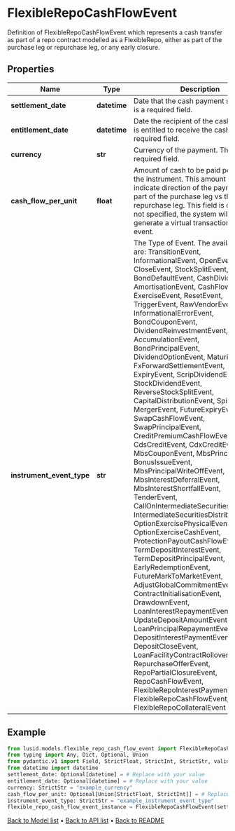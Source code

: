 # FlexibleRepoCashFlowEvent

Definition of FlexibleRepoCashFlowEvent which represents a cash transfer as part of a repo contract modelled  as a FlexibleRepo, either as part of the purchase leg or repurchase leg, or any early closure.
## Properties
Name | Type | Description | Notes
------------ | ------------- | ------------- | -------------
**settlement_date** | **datetime** | Date that the cash payment settles. This is a required field. | [optional] 
**entitlement_date** | **datetime** | Date the recipient of the cash payment is entitled to receive the cash. This is a required field. | [optional] 
**currency** | **str** | Currency of the payment. This is a required field. | 
**cash_flow_per_unit** | **float** | Amount of cash to be paid per unit of the instrument.  This amount is signed to indicate direction of the payment, i.e. as part of the purchase leg vs the repurchase leg.  This field is optional. If not specified, the system will not generate a virtual transaction for this event. | [optional] 
**instrument_event_type** | **str** | The Type of Event. The available values are: TransitionEvent, InformationalEvent, OpenEvent, CloseEvent, StockSplitEvent, BondDefaultEvent, CashDividendEvent, AmortisationEvent, CashFlowEvent, ExerciseEvent, ResetEvent, TriggerEvent, RawVendorEvent, InformationalErrorEvent, BondCouponEvent, DividendReinvestmentEvent, AccumulationEvent, BondPrincipalEvent, DividendOptionEvent, MaturityEvent, FxForwardSettlementEvent, ExpiryEvent, ScripDividendEvent, StockDividendEvent, ReverseStockSplitEvent, CapitalDistributionEvent, SpinOffEvent, MergerEvent, FutureExpiryEvent, SwapCashFlowEvent, SwapPrincipalEvent, CreditPremiumCashFlowEvent, CdsCreditEvent, CdxCreditEvent, MbsCouponEvent, MbsPrincipalEvent, BonusIssueEvent, MbsPrincipalWriteOffEvent, MbsInterestDeferralEvent, MbsInterestShortfallEvent, TenderEvent, CallOnIntermediateSecuritiesEvent, IntermediateSecuritiesDistributionEvent, OptionExercisePhysicalEvent, OptionExerciseCashEvent, ProtectionPayoutCashFlowEvent, TermDepositInterestEvent, TermDepositPrincipalEvent, EarlyRedemptionEvent, FutureMarkToMarketEvent, AdjustGlobalCommitmentEvent, ContractInitialisationEvent, DrawdownEvent, LoanInterestRepaymentEvent, UpdateDepositAmountEvent, LoanPrincipalRepaymentEvent, DepositInterestPaymentEvent, DepositCloseEvent, LoanFacilityContractRolloverEvent, RepurchaseOfferEvent, RepoPartialClosureEvent, RepoCashFlowEvent, FlexibleRepoInterestPaymentEvent, FlexibleRepoCashFlowEvent, FlexibleRepoCollateralEvent | 
## Example

```python
from lusid.models.flexible_repo_cash_flow_event import FlexibleRepoCashFlowEvent
from typing import Any, Dict, Optional, Union
from pydantic.v1 import Field, StrictFloat, StrictInt, StrictStr, validator
from datetime import datetime
settlement_date: Optional[datetime] = # Replace with your value
entitlement_date: Optional[datetime] = # Replace with your value
currency: StrictStr = "example_currency"
cash_flow_per_unit: Optional[Union[StrictFloat, StrictInt]] = # Replace with your value
instrument_event_type: StrictStr = "example_instrument_event_type"
flexible_repo_cash_flow_event_instance = FlexibleRepoCashFlowEvent(settlement_date=settlement_date, entitlement_date=entitlement_date, currency=currency, cash_flow_per_unit=cash_flow_per_unit, instrument_event_type=instrument_event_type)

```

[Back to Model list](../README.md#documentation-for-models) &#8226; [Back to API list](../README.md#documentation-for-api-endpoints) &#8226; [Back to README](../README.md)

